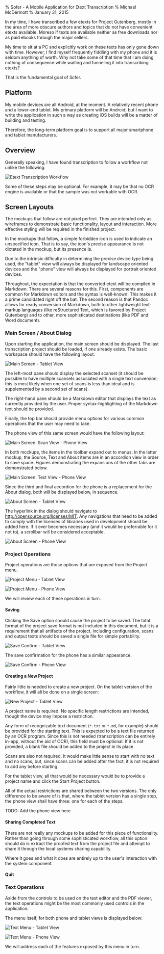 % Sofer - A Mobile Application for Etext Transcription 
% Michael McDermott
% January 31, 2015

In my time, I have transcribed a few etexts for Project Gutenberg, mostly in the
area of more obscure authors and topics that do not have convenient etexts
available. Moreso if texts are available neither as free downloads nor as paid
ebooks through the major sellers.

My time to sit at a PC and explicitly work on these texts has only gone down
with time. However, I find myself frequently fiddling with my phone and it is
seldom anything of worth. Why not take some of that time that I am doing nothing
of consequence while waiting and funneling it into transcribing etexts?

That is the fundamental goal of Sofer.

## Platform ##

My mobile devices are all Android, at the moment. A relatively recent phone and
a lower-end tablet. My primary platform will be Android, but I want to write the
application in such a way as creating iOS builds will be a matter of building
and testing.

Therefore, the long-term platform goal is to support all major smartphone and
tablet manufacturers.

## Overview ##

Generally speaking, I have found transcription to follow a workflow not unlike
the following:

![Etext Transcription Workflow](img/transcription-workflow.png)

Some of these steps may be optional. For example, it may be that no OCR engine
is available or that the sample was not workable with OCR.

## Screen Layouts ##

The mockups that follow are not pixel perfect. They are intended only as
wireframes to demonstrate basic functionality, layout and interaction. More
effective styling will be required in the finished project.

In the mockups that follow, a simple forbidden icon is used to indicate an
unspecified icon. That is to say, the icon's precise appearance is not dictated
in the mockup, but its presence is.

Due to the intrinsic difficulty in determining the precise device type being
used, the "tablet" view will always be displayed for landscape oriented devices
and the "phone" view will always be displayed for portrait oriented devices.

Throughout, the expectation is that the converted etext will be compiled in
Markdown. There are several reasons for this. First, components are common for
Markdown editors and the syntax is well-known. This makes it a prime candidated
right off the bat. The second reason is that Pandoc allows for ready conversion
of Markdown, both to other lightweight text-markup languages (like reStructured
Text, which is favored by Project Gutenberg) and to other, more sophisticated
destinations (like PDF and Word document).

### Main Screen / About Dialog ###

Upon starting the application, the main screen should be displayed. The last
transcription project should be loaded, if one already exists. The basic
workspace should have the following layout:

![Main Screen - Tablet View](img/main-screen-tablet.png)

The left-most pane should display the selected scanset (it should be possible to
have multiple scansets associated with a single text conversion; this is most
likely when one set of scans is less than ideal and is supplemented by a second
set of scans).

The right-hand pane should be a Markdown editor that displays the text as
currently provided by the user. Proper syntax-highlighting of the Markdown text
should be provided.

Finally, the top bar should provide menu options for various common operations
that the user may need to take.

The phone view of this same screen would have the following layout:

![Main Screen: Scan View - Phone View](img/main-screen-phone.png)

In both mockups, the items in the toolbar expand out to menus. In the latter
mockup, the Source, Text and About items are in an accordion view in order to
save space. Figures demonstrating the expansions of the other tabs are
demonstrated below.

![Main Screen: Text View - Phone View](img/main-screen-phone2.png)

Since the third and final accordion for the phone is a replacement for the About
dialog, both will be displayed below, in sequence.

![About Screen - Tablet View](img/about-screen-tablet.png)

The hyperlink in the dialog should navigate to
http://opensource.org/licenses/MIT. Any navigations that need to be added to
comply with the licenses of libraries used in development should be added here.
If it ever becomes necessary (and it would be preferrable for it not to), a
scrollbar will be considered acceptable.

![About Screen - Phone View](img/about-screen-phone.png)

### Project Operations ###

Project operations are those options that are exposed from the Project menu.

![Project Menu - Tablet View](img/project-menu-tablet.png)

![Project Menu - Phone View](img/project-menu-phone.png)

We will review each of these operations in turn.

#### Saving ####

Clicking the Save option should cause the project to be saved. The total format
of the project save format is not included in this document, but it is a
requirement that all artifacts of the project, including configuration, scans
and output texts should be saved a single file for simple portability.

![Save Confirm - Tablet View](img/save-confirm-tablet.png)

The save confirmation for the phone has a similar appearance.

![Save Confirm - Phone View](img/save-confirm-phone.png)

#### Creating a New Project ####

Fairly little is needed to create a new project. On the tablet version of the
workflow, it will all be done on a single screen:

![New Project - Tablet View](img/new-project-step1-tablet.png)

A project name is required. No specific length restrictions are intended, though
the device may impose a restriction.

Any form of recognizable text document (`*.txt` or `*.md`, for example) should
be provided for the starting text. This is expected to be a text file returned
by an OCR program. Since this is not needed (transcription can be entirely
in-app, without the aid of OCR), this field must be optional. If it is not
provided, a blank file should be added to the project in its place.

Scans are also not required. It would make little sense to start with no text
and no scans, but, since scans can be added after the fact, it is not required
to add any before starting.

For the tablet view, all that would be necessary would be to provide a project
name and click the Start Project button.

All of the actual restrictions are shared between the two versions. The only
difference to be aware of is that, where the tablet version has a single step,
the phone view shall have three: one for each of the steps.

TODO: Add the phone view here

#### Sharing Completed Text ####

There are not really any mockups to be added for this piece of functionality.
Rather than going through some sophisticated workflow, all this option should do
is extract the proofed text from the project file and attempt to share it
through the local systems sharing capability.

Where it goes and what it does are entirely up to the user's interaction with
the system component.

#### Quit ####

### Text Operations ###

Aside from the controls to be used on the text editor and the PDF viewer, the
text operations might be the most commonly used controls in the application.

The menu itself, for both phone and tablet views is displayed below:

![Text Menu - Tablet View](img/text-menu-tablet.png)

![Text Menu - Phone View](img/text-menu-phone.png)

We will address each of the features exposed by this menu in turn.
